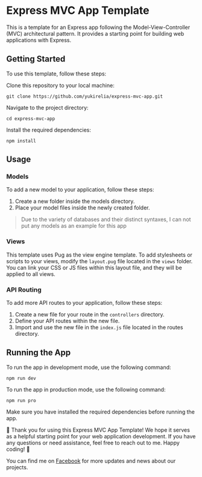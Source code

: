 # Express MVC App Template
This is a template for an Express app following the Model-View-Controller (MVC) architectural pattern. It provides a starting point for building web applications with Express.

## Getting Started
To use this template, follow these steps:

Clone this repository to your local machine:

    git clone https://github.com/yukirelia/express-mvc-app.git

Navigate to the project directory:

    cd express-mvc-app

Install the required dependencies:

    npm install

## Usage
### Models
To add a new model to your application, follow these steps:

1. Create a new folder inside the models directory.
2. Place your model files inside the newly created folder.
> Due to the variety of databases and their distinct syntaxes, I can not put any models as an example for this app

### Views
This template uses Pug as the view engine template. To add stylesheets or scripts to your views, modify the `layout.pug` file located in the `views` folder. You can link your CSS or JS files within this layout file, and they will be applied to all views.

### API Routing
To add more API routes to your application, follow these steps:

1. Create a new file for your route in the `controllers` directory.
2. Define your API routes within the new file.
3. Import and use the new file in the `index.js` file located in the routes directory.

## Running the App
To run the app in development mode, use the following command:

    npm run dev

To run the app in production mode, use the following command:

    npm run pro

Make sure you have installed the required dependencies before running the app.

🎉 Thank you for using this Express MVC App Template! We hope it serves as a helpful starting point for your web application development. If you have any questions or need assistance, feel free to reach out to me. Happy coding! 🚀

You can find me on [Facebook](https://www.facebook.com/ltp.2204) for more updates and news about our projects.
